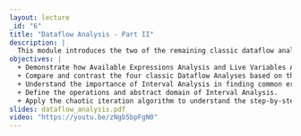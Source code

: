 ```yaml
---
layout: lecture
_id: "6"
title: "Dataflow Analysis - Part II"
description: |
  This module introduces the two of the remaining classic dataflow analyses – Available Expressions Analysis and Live Variables Analysis. Then you’ll learn about the overall pattern followed by the four classic dataflow analyses. The module also delves into Interval Analysis, a modern dataflow analysis with many applications to finding security bugs. In the end, you’ll learn about the concept of widening to ensure termination of interval analysis.
objectives: |
  + Demonstrate how Available Expressions Analysis and Live Variables Analysis work on a program in the WHILE language.
  + Compare and contrast the four classic Dataflow Analyses based on the dataflow pattern.
  + Understand the importance of Interval Analysis in finding common errors in software.
  + Define the operations and abstract domain of Interval Analysis.
  + Apply the chaotic iteration algorithm to understand the step-by-step operation of Interval Analysis and recognize the importance of Widening.
slides: dataflow_analysis.pdf
video: "https://youtu.be/zNgb5bpFgN0"
---
```

